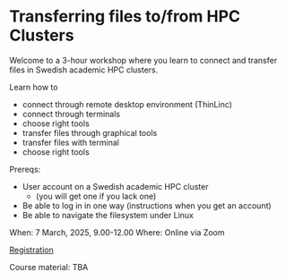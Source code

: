 # Transferring files to/from HPC Clusters

Welcome to a 3-hour workshop where you learn to connect and transfer files in Swedish academic HPC clusters.

Learn how to

- connect through remote desktop environment (ThinLinc)
- connect through terminals
- choose right tools
- transfer files through graphical tools
- transfer files with terminal
- choose right tools

Prereqs:

- User account on a Swedish academic HPC cluster
    - (you will get one if you lack one)
- Be able to log in in one way (instructions when you get an account)
- Be able to navigate the filesystem under Linux

When: 7 March, 2025, 9.00-12.00
Where: Online via Zoom

[Registration](https://forms.gle/LuQBE3u2NbpqnThVA)

Course material: TBA

